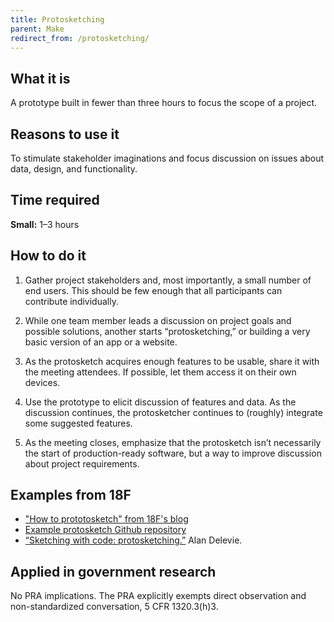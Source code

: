 ```yaml
---
title: Protosketching
parent: Make
redirect_from: /protosketching/
---
```


## What it is

A prototype built in fewer than three hours to focus the scope of a project.

## Reasons to use it

To stimulate stakeholder imaginations and focus discussion on issues about data, design, and functionality.

## Time required

**Small:** 1–3 hours

## How to do it

1. Gather project stakeholders and, most importantly, a small number of end users. This should be few enough that all participants can contribute individually.

2. While one team member leads a discussion on project goals and possible solutions, another starts “protosketching,” or building a very basic version of an app or a website.

3. As the protosketch acquires enough features to be usable, share it with the meeting attendees. If possible, let them access it on their own devices.

4. Use the prototype to elicit discussion of features and data. As the discussion continues, the protosketcher continues to (roughly) integrate some suggested features.

5. As the meeting closes, emphasize that the protosketch isn’t necessarily the start of production-ready software, but a way to improve discussion about project requirements.

## Examples from 18F
- ["How to prototosketch" from 18F's blog](https://18f.gsa.gov/2015/03/13/how-to-protosketch/)
- [Example protosketch Github repository](https://github.com/18F/protosketch-demo)
- [“Sketching with code: protosketching.”](https://18f.gsa.gov/2015/01/06/protosketch/) Alan Delevie.


## Applied in government research

No PRA implications. The PRA explicitly exempts direct observation and non-standardized conversation, 5 CFR 1320.3(h)3.


